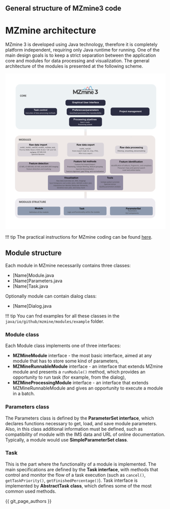 ## **General structure of MZmine3 code**

# **MZmine architecture**

MZmine 3 is developed using Java technology, therefore it is completely platform independent, requiring only Java runtime for running. 
One of the main design goals is to keep a strict separation between the application core and modules for data processing and visualization. The general architecture of the modules is presented at the following scheme.

![Architecture](mzmine3-architecture-01.png)

[//]: # (TODO Describe application core)
[//]: # (Describe data processing modules)
[//]: # (Describe visualization specifics)

[//]: # (    System)

[//]: # (    Service)

[//]: # (    Layers)

[//]: # (    Components)

[//]: # (    Classes)

[//]: # (    Methods)

[//]: # (List of classes - modules correspondence)

!!! tip
    The practical instructions for MZmine coding can be found [here](module_development.md).

## **Module structure**

Each module in MZmine necessarily contains three classes:

- [Name]Module.java
- [Name]Parameters.java
- [Name]Task.java

Optionally module can contain dialog class:

- [Name]Dialog.java

!!! tip
    You can fnd examples for all these classes in the `java/io/github/mzmine/modules/example` folder.

### **Module class** 

Each Module class implements one of three interfaces:

- **MZMineModule** interface - the most basic interface, aimed at any module that has to store some kind of parameters,
- **MZMineRunnableModule** interface - an interface that extends MZmine module and presents a `runModule()` method, which provides an opportunity to run task (for example, from the dialog),
- **MZMineProcessingModule** interface - an interface that extends MZMineRunnableModule and gives an opportunity to execute a module in a batch.


### **Parameters class**

The Parameters class is defined by the **ParameterSet interface**, which declares functions necessary to get, load, and save module parameters. Also, in this class additional information must be defined, such as compatibility of module with the IMS data and URL of online documentation. Typically, a module would use **SimpleParameterSet class**. 

[//]: # (TODO Add parameter types)

### Task

This is the part where the functionality of a module is implemented. The main specifications are defined by the **Task interface**, with methods that control and monitor the flow of a task execution (such as `cancel()`, `getTaskPriority()`, `getFinishedPercentage()`). Task interface is implemented by **AbstractTask class**, which defines some of the most common used methods.  

[//]: # (AbstractTask)
[//]: # (Here you can focus on algorithm implementation and performance.)

[//]: # (constructor)

[//]: # (initialize&#40;&#41;)

[//]: # (run&#40;&#41;)

[//]: # (### Dialog)


[//]: # (### Module)

[//]: # (TODO Create following subpages?)

[//]: # (## **Developing a new MZmine module**&#41;)

[//]: # ()
[//]: # ()
[//]: # (## **Adding a new feature**)

[//]: # ()
[//]: # ()
[//]: # (## **Fixing a bug**)

[//]: # (TODO Add more info on the following)

[//]: # (### Creating parameters&#41;)

[//]: # ()
[//]: # (constructor)

[//]: # (showSetupDialog)

[//]: # (#### i/o)

{{ git_page_authors }}

